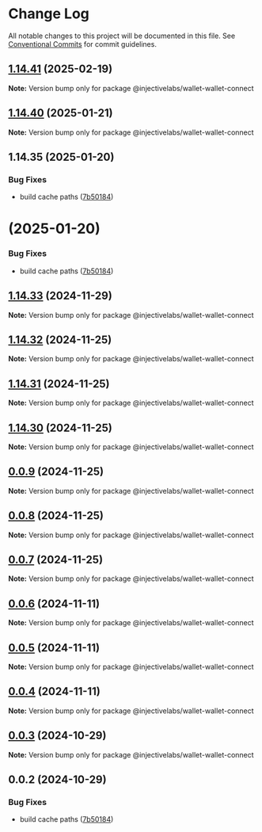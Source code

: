 # Change Log

All notable changes to this project will be documented in this file.
See [Conventional Commits](https://conventionalcommits.org) for commit guidelines.

## [1.14.41](https://github.com/InjectiveLabs/injective-ts/compare/@injectivelabs/wallet-wallet-connect@1.14.41-beta.15...@injectivelabs/wallet-wallet-connect@1.14.41) (2025-02-19)

**Note:** Version bump only for package @injectivelabs/wallet-wallet-connect





## [1.14.40](https://github.com/InjectiveLabs/injective-ts/compare/v1.14.35...v1.14.40) (2025-01-21)

**Note:** Version bump only for package @injectivelabs/wallet-wallet-connect





## 1.14.35 (2025-01-20)


### Bug Fixes

* build cache paths ([7b50184](https://github.com/InjectiveLabs/injective-ts/commit/7b5018431d970bfb00d022878fbf7994e4878e72))





#  (2025-01-20)


### Bug Fixes

* build cache paths ([7b50184](https://github.com/InjectiveLabs/injective-ts/commit/7b5018431d970bfb00d022878fbf7994e4878e72))





## [1.14.33](https://github.com/InjectiveLabs/injective-ts/compare/@injectivelabs/wallet-wallet-connect@1.14.33-beta.4...@injectivelabs/wallet-wallet-connect@1.14.33) (2024-11-29)

**Note:** Version bump only for package @injectivelabs/wallet-wallet-connect





## [1.14.32](https://github.com/InjectiveLabs/injective-ts/compare/@injectivelabs/wallet-wallet-connect@1.14.31...@injectivelabs/wallet-wallet-connect@1.14.32) (2024-11-25)

**Note:** Version bump only for package @injectivelabs/wallet-wallet-connect





## [1.14.31](https://github.com/InjectiveLabs/injective-ts/compare/@injectivelabs/wallet-wallet-connect@1.14.30...@injectivelabs/wallet-wallet-connect@1.14.31) (2024-11-25)

**Note:** Version bump only for package @injectivelabs/wallet-wallet-connect





## [1.14.30](https://github.com/InjectiveLabs/injective-ts/compare/@injectivelabs/wallet-wallet-connect@0.0.9...@injectivelabs/wallet-wallet-connect@1.14.30) (2024-11-25)

**Note:** Version bump only for package @injectivelabs/wallet-wallet-connect





## [0.0.9](https://github.com/InjectiveLabs/injective-ts/compare/@injectivelabs/wallet-wallet-connect@0.0.8...@injectivelabs/wallet-wallet-connect@0.0.9) (2024-11-25)

**Note:** Version bump only for package @injectivelabs/wallet-wallet-connect





## [0.0.8](https://github.com/InjectiveLabs/injective-ts/compare/@injectivelabs/wallet-wallet-connect@0.0.7...@injectivelabs/wallet-wallet-connect@0.0.8) (2024-11-25)

**Note:** Version bump only for package @injectivelabs/wallet-wallet-connect





## [0.0.7](https://github.com/InjectiveLabs/injective-ts/compare/@injectivelabs/wallet-wallet-connect@0.0.7-beta.4...@injectivelabs/wallet-wallet-connect@0.0.7) (2024-11-25)

**Note:** Version bump only for package @injectivelabs/wallet-wallet-connect





## [0.0.6](https://github.com/InjectiveLabs/injective-ts/compare/@injectivelabs/wallet-wallet-connect@0.0.5...@injectivelabs/wallet-wallet-connect@0.0.6) (2024-11-11)

**Note:** Version bump only for package @injectivelabs/wallet-wallet-connect





## [0.0.5](https://github.com/InjectiveLabs/injective-ts/compare/@injectivelabs/wallet-wallet-connect@0.0.4...@injectivelabs/wallet-wallet-connect@0.0.5) (2024-11-11)

**Note:** Version bump only for package @injectivelabs/wallet-wallet-connect





## [0.0.4](https://github.com/InjectiveLabs/injective-ts/compare/@injectivelabs/wallet-wallet-connect@0.0.4-beta.7...@injectivelabs/wallet-wallet-connect@0.0.4) (2024-11-11)

**Note:** Version bump only for package @injectivelabs/wallet-wallet-connect





## [0.0.3](https://github.com/InjectiveLabs/injective-ts/compare/@injectivelabs/wallet-wallet-connect@0.0.3-beta.0...@injectivelabs/wallet-wallet-connect@0.0.3) (2024-10-29)

**Note:** Version bump only for package @injectivelabs/wallet-wallet-connect





## 0.0.2 (2024-10-29)


### Bug Fixes

* build cache paths ([7b50184](https://github.com/InjectiveLabs/injective-ts/commit/7b5018431d970bfb00d022878fbf7994e4878e72))
